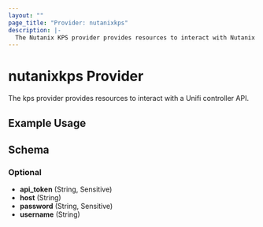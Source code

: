 ```yaml
---
layout: ""
page_title: "Provider: nutanixkps"
description: |-
  The Nutanix KPS provider provides resources to interact with Nutanix Karbon Platform Services.
---
```


# nutanixkps Provider

The kps provider provides resources to interact with a Unifi controller API.

## Example Usage

<!-- schema generated by tfplugindocs -->
## Schema

### Optional

- **api_token** (String, Sensitive)
- **host** (String)
- **password** (String, Sensitive)
- **username** (String)